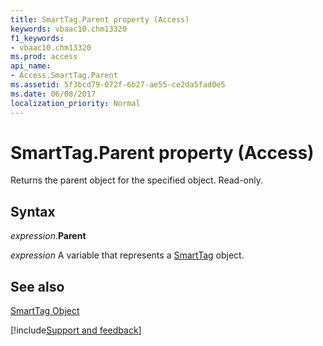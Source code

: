 ```yaml
---
title: SmartTag.Parent property (Access)
keywords: vbaac10.chm13320
f1_keywords:
- vbaac10.chm13320
ms.prod: access
api_name:
- Access.SmartTag.Parent
ms.assetid: 5f3bcd79-072f-6b27-ae55-ce2da5fad0e5
ms.date: 06/08/2017
localization_priority: Normal
---
```



# SmartTag.Parent property (Access)

Returns the parent object for the specified object. Read-only.


## Syntax

_expression_.**Parent**

_expression_ A variable that represents a [SmartTag](Access.SmartTag.md) object.


## See also


[SmartTag Object](Access.SmartTag.md)

[!include[Support and feedback](~/includes/feedback-boilerplate.md)]